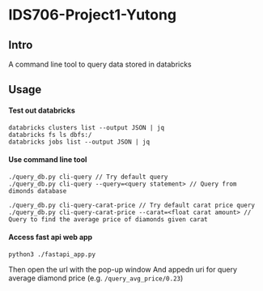 # IDS706-Project1-Yutong

## Intro
A command line tool to query data stored in databricks

## Usage

#### Test out databricks
```
databricks clusters list --output JSON | jq
databricks fs ls dbfs:/
databricks jobs list --output JSON | jq
```

#### Use command line tool 
```
./query_db.py cli-query // Try default query
./query_db.py cli-query --query=<query statement> // Query from dimonds database
```

```
./query_db.py cli-query-carat-price // Try default carat price query
./query_db.py cli-query-carat-price --carat=<float carat amount> // Query to find the average price of diamonds given carat
```

#### Access fast api web app
```
python3 ./fastapi_app.py
```
Then open the url with the pop-up window
And appedn uri for query average diamond price (e.g. `/query_avg_price/0.23`)
